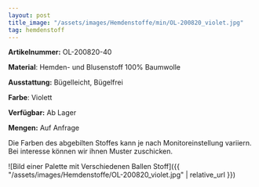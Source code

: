 ```yaml
---
layout: post
title_image: "/assets/images/Hemdenstoffe/min/OL-200820_violet.jpg"
tag: hemdenstoff
---
```


**Artikelnummer:** OL-200820-40

**Material**: Hemden- und Blusenstoff 100% Baumwolle

**Ausstattung:** Bügelleicht, Bügelfrei

**Farbe**:  Violett

**Verfügbar:** Ab Lager

**Mengen:** Auf Anfrage

Die Farben des abgebilten Stoffes kann je nach Monitoreinstellung variiern. Bei interesse können wir ihnen Muster zuschicken.


![Bild einer Palette mit Verschiedenen Ballen Stoff]({{ "/assets/images/Hemdenstoffe/OL-200820_violet.jpg" | relative_url }})


